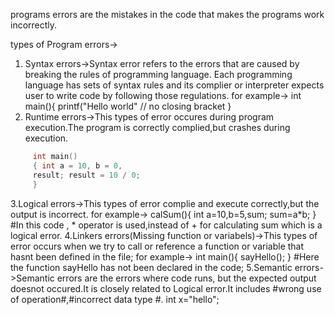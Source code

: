 programs errors are the mistakes in the code that makes the programs work incorrectly.

types of Program errors->
1. Syntax errors->Syntax error refers to the errors that are caused by breaking the rules of programming language.
  Each programming language has sets of syntax rules and its complier or interpreter expects user to write code by following those  regulations. 
  for example-> 
    int main(){
          printf("Hello world" // no closing bracket
    }
2. Runtime errors->This types of error occures during program execution.The program is correctly complied,but crashes during 
                  execution.
 ```c 
      int main()
      { int a = 10, b = 0,
      result; result = 10 / 0; 
      } 
  ``` 
3.Logical errors->This types of error complie and execute correctly,but the output is incorrect.
                    for example->
                       calSum(){
                        int a=10,b=5,sum;
                        sum=a*b;
                      }
                    #In this code , * operator is  used,instead of + for calculating sum which is a logical error.
  4.Linkers errors(Missing function or variabels)->This types of error occurs when we try to call or reference a function or 
                                                  variable that hasnt been defined in the file;
                                                  for example->
                                                    int main(){
                                                      sayHello();
                                                    }
                                                  #Here the function sayHello has not been declared in the code;
  5.Semantic errors->Semantic errors are the errors where code runs, but the expected output doesnot occured.It is closely 
                    related to Logical error.It includes #wrong use of operation#,#incorrect data type #.
                      int x="hello";
                      
                      




